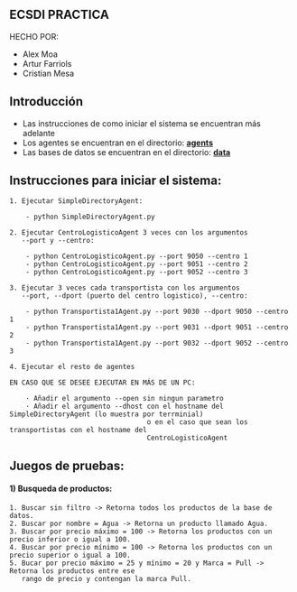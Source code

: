 ## ECSDI PRACTICA

HECHO POR:

- Alex Moa
- Artur Farriols
- Cristian Mesa


## Introducción 

- Las instrucciones de como iniciar el sistema se encuentran más adelante
- Los agentes se encuentran en el directorio: <b>[agents](/../../tree/master/agents)</b>
- Las bases de datos se encuentran en el directorio: <b>[data](/../../tree/master/data)</b>

## Instrucciones para iniciar el sistema:

    1. Ejecutar SimpleDirectoryAgent:

        - python SimpleDirectoryAgent.py 

    2. Ejecutar CentroLogisticoAgent 3 veces con los argumentos
       --port y --centro:

        - python CentroLogisticoAgent.py --port 9050 --centro 1
        - python CentroLogisticoAgent.py --port 9051 --centro 2
        - python CentroLogisticoAgent.py --port 9052 --centro 3

    3. Ejecutar 3 veces cada transportista con los argumentos
       --port, --dport (puerto del centro logistico), --centro:

        - python Transportista1Agent.py --port 9030 --dport 9050 --centro 1 
        - python Transportista1Agent.py --port 9031 --dport 9051 --centro 2 
        - python Transportista1Agent.py --port 9032 --dport 9052 --centro 3 
    
    4. Ejecutar el resto de agentes

    EN CASO QUE SE DESEE EJECUTAR EN MÁS DE UN PC:

        · Añadir el argumento --open sin ningun parametro
        · Añadir el argumento --dhost con el hostname del SimpleDirectoryAgent (lo muestra por terrminial)
                                      o en el caso que sean los transportistas con el hostname del 
                                      CentroLogisticoAgent

## Juegos de pruebas:

#### 1) Busqueda de productos:

    1. Buscar sin filtro -> Retorna todos los productos de la base de datos.
    2. Buscar por nombre = Agua -> Retorna un producto llamado Agua.
    3. Buscar por precio máximo = 100 -> Retorna los productos con un precio inferior o igual a 100.
    4. Buscar por precio mínimo = 100 -> Retorna los productos con un precio superior o igual a 100.
    5. Bucar por precio máximo = 25 y mínimo = 20 y Marca = Pull -> Retorna los productos entre ese 
       rango de precio y contengan la marca Pull.

